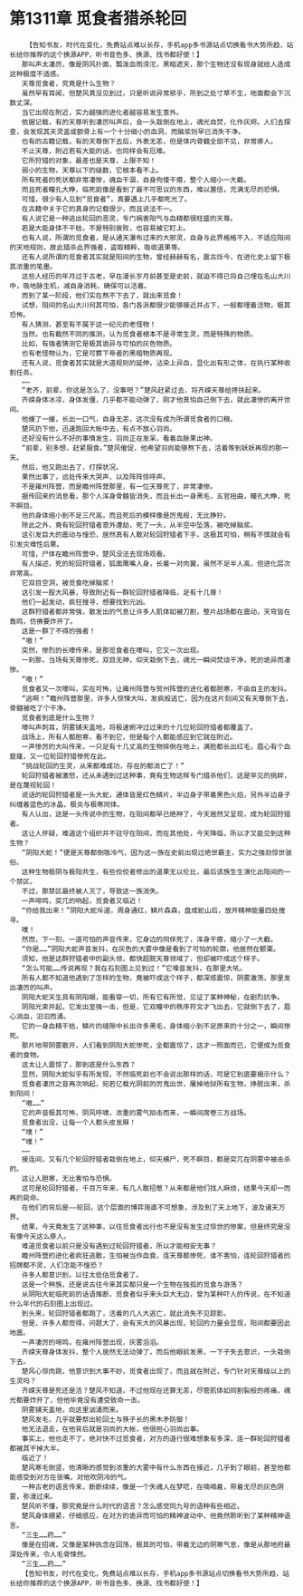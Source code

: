# 第1311章 觅食者猎杀轮回
        【告知书友，时代在变化，免费站点难以长存，手机app多书源站点切换看书大势所趋，站长给你推荐的这个换源APP，听书音色多、换源、找书都好使！】
       那叫声太凄厉，像是阴风扑面，瓢泼血雨滂沱，黑暗遮天，那个生物还没有现身就给人造成这种极度不适感。
       天尊觅食者，究竟是什么生物？
       虽然早有耳闻，但楚风真没见到过，只是听说异常邪乎，所到之处寸草不生，地面都会下沉数丈深。
       当它出现在附近，实力越强的进化者越容易发生意外。
       依据记载，有的天尊听到凄厉叫声后，会一头栽倒在地上，魂光自焚，化作灰烬。人们去探查，会发现其天灵盖或额骨上有一个十分细小的血洞，而脑浆则早已消失干净。
       也有的古籍记载，有的天尊倒下去后，外表无恙，但是体内骨髓全部不见，非常瘆人。
       不止天尊，附近若有大能的话，也同样会有厄难。
       它所狩猎的对象，最差也是天尊，上限不知！
       弱小的生物，天尊以下的级数，它根本看不上。
       所有死者的死状都非常凄惨，魂血干涸，自身佝偻干瘪，整个人缩小一大截。
       而且死者瞳孔大睁，临死前像是看到了最不可思议的东西，难以置信，充满无尽的恐惧。
       可惜，很少有人见到“觅食者”，真要遇上几乎都死光了。
       在古籍中关于它的真身的记载很少，而且说法不一。
       有人说它是一种逃出轮回的恶灵，专门祸害阳气与血精都很旺盛的天尊。
       若是大能身体不干枯，不是特别衰败，也容易被它盯上。
       也有人说，所谓的觅食者，是从通天瀑布过来的大邪灵，自身与此界格格不入，不适应阳间的天地规则，故此猎杀此界强者，盗取精粹，吸收道果等。
       还有人说所谓的觅食者其实就是阳间的生物，曾经赫赫有名，震古烁今，在进化史上留下极其浓重的笔墨。
       这些人经历的年月过于古老，早在漫长岁月前甚至是史前，就迫不得已将自己埋在名山大川中，吸地脉生机，减自身消耗，确保可以活着。
       而到了某一阶段，他们实在熬不下去了，就出来觅食！
       试想，阳间的名山大川何其可怕，各门各派都很少能够接近并占下，一般都埋着活物，极其恐怖。
       有人猜测，甚至有不属于这一纪元的老怪物！
       当然，也有截然不同的推测，认为觅食者根本不是寻常生灵，而是特殊的物质。
       比如，有强者猜测它是极其诡异与可怕的灰色物质。
       也有老怪物认为，它是可葬下帝者的黑暗物质再现。
       还有人说，觅食者其实就是大道规则的延伸，沾染上异血，显化出有形之体，在执行某种收割任务。
       ……
       “老齐，前辈，你这是怎么了，没事吧？”楚风赶紧过去，将齐嵘天尊给搀扶起来。
       齐嵘身体冰凉，身体发僵，几乎都不能动弹了，刚才他真怕自己倒下去，就此凄惨的离开世间。
       他缓了一缓，长出一口气，自身无恙，这次没有成为所谓觅食者的口粮。
       楚风扔下他，迅速跑回大帐中去，有点不放心羽尚。
       还好没有什么不好的事情发生，羽尚正在发呆，看着血脉果出神。
       “前辈，别多想，赶紧服食。”楚风催促，他希望羽尚能够熬下去，活着等到妖妖再现的那一天。
       然后，他又跑出去了，打探状况。
       果然出事了，远处传来大哭声，以及阵阵惊呼声。
       不是雍州阵营，而是瞻州阵营那里，有一位天尊死了，非常凄惨。
       据传回来的消息看，那个人浑身骨髓皆消失，而且长出一身黑毛，五官扭曲，瞳孔大睁，死不瞑目。
       他的身体缩小到不足三尺高，而且死后的模样像是厉鬼般，无比狰狞。
       除此之外，竟有轮回狩猎者意外遭劫，死了一头，从半空中坠落，被吃掉脑浆。
       这引发巨大的震动与惶恐，居然真有人敢对轮回狩猎者下手，这极其可怕，稍有不慎就会有引发灾难性后果。
       可惜，尸体在瞻州阵营中，楚风没法去现场观看。
       有人描述，死的轮回狩猎者，狐面鹰嘴人身，长着一对肉翼，虽然不足半人高，但进化层次非常高。
       它双目空洞，被觅食吃掉脑浆！
       这引发一股大风暴，导致附近有一群轮回狩猎者降临，足有十几尊！
       他们一起发动，疯狂搜寻，想要找到元凶。
       这群狩猎者都非常强，散发出的气息让许多人肌体如被刀割，整片战场都在震动，天穹皆在轰鸣，仿佛要炸开了。
       这是一群了不得的强者！
       “嗷！”
       突然，惨烈的长嚎传来，是那觅食者在嚎叫，它又一次出现。
       一刹那，当场有天尊惨死，双目无神，仰天栽倒下去，魂光一瞬间焚烧干净，死的诡异而凄惨。
       “嗷！”
       觅食者又一次嚎叫，实在可怖，让雍州阵营与贺州阵营的进化者都胆寒，不由自主的发抖。
       “逃啊！”瞻州阵营那里，许多人惊悚大叫，发疯般逃亡，因为在这片刻间又有天尊倒下去，骨髓被吃了个干净。
       觅食者到底是什么生物？
       嚎叫声刺耳，阴雾铺天盖地，将极速俯冲过过来的十几位轮回狩猎者都覆盖了。
       战场上，所有人都胆寒，看不到它，但是每个人都能感应到它就在附近。
       一声惨厉的大叫传来，一只足有十几丈高的生物摔倒在地上，满脸都长出红毛，眉心有个血窟窿，又一位轮回狩猎惨死在此。
       “挑战轮回的生灵，从来都难成功，存在的都消亡了！”
       轮回狩猎者被激怒，还从未遇到过这种事，竟有生物这样专门猎杀他们，这是罕见的挑衅，是在蔑视轮回！
       说话的轮回狩猎者是一头大蛇，通体皆是红色鳞片，半边身子带着黑色火焰，另外半边身子纠缠着蓝色的冰晶，极炎与极寒同体。
       有人认出，这是一头传说中的生物，在阳间都早已绝种了，今天居然又呈现，成为轮回狩猎者。
       这让人怀疑，难道这个组织并不驻守在阳间，而在其他处，今天降临，所以才又能见到这种生物？
       “阴阳大蛇！”便是天尊都倒吸冷气，因为这一族在史前出现过绝世霸主，实力之强劲惊世骇俗。
       这种生物极阴与极阳共生，有些佼佼者修出的道果无以伦比，最后该族生生演化出阳间的一个禁区。
       不过，那禁区最终被人灭了，导致这一族消失。
       一声啼鸣，突兀的响起，觅食者又临近！
       “你给我出来！”阴阳大蛇斥道，周身通红，鳞片森森，盘成蛇山后，放开精神能量四处搜寻。
       噗！
       然而，下一刻，一道可怕的声音传来，它身边的同伴死了，浑身干瘪，缩小了一大截。
       “你是……”阴阳大蛇声音发抖，在灰色的大雾中像是看到了可怕的轮廓，他居然在颤栗。
       须知，他是这群狩猎者中的副头领，都快超脱天尊领域了，但却被吓成这个样子。
       “怎么可能……传说再现？我在石刻图上见到过！”它嗓音发抖，在那里大吼。
       所有人都不知道他遇到了怎样的生物，竟被吓成这个样子，都深感震惊，阴雾激荡，那里发出凄厉的叫声。
       阴阳大蛇天生具有阴阳眼，能看穿一切，所有它有所觉，见证了某种神秘，在剧烈抗争。
       阴阳光束并起，它发出至强一击，但是，它双瞳中的秩序符文才飞出去，它就倒下去了，眉心淌血，汩汩而涌。
       它的一身血精干枯，鳞片的缝隙中长出许多黑毛，身体缩小到不足原来的十分之一，瞬间惨死。
       那片地带阴雾散开，人们看到阴阳大蛇惨死，全都震惊了，这才一照面而已，它便成为觅食者的食物。
       这太让人震惊了，那到底是什么东西？
       显然，阴阳大蛇似乎有所发现，不然临死前也不会说出那样的话，可是它到底要揭示什么？
       觅食者凄厉之音再次响起，宛若亿载光阴前的厉鬼出世，屠掉地狱所有生物，挣脱出来，杀到阳间！
       “嗷……”
       它的声音极其可怖，阴风呼啸，浓重的雾气拍击而来，一瞬间席卷三方战场。
       觅食者出没，让每一个人都头皮发麻！
       “噗！”
       “噗！”
       ……
       接连间，又有几个轮回狩猎者栽倒在地上，仰天横尸，死不瞑目，都是突兀在阴雾中被击杀的。
       这让人胆寒，无比害怕与恐惧。
       这可是轮回狩猎者，千百万年来，有几人敢招惹？从来都是他们找人麻烦，结果今天却一而再的毙命。
       在他们的背后是——轮回，这个层面的博弈简直不可想象，涉及到了天上地下，波及诸天万界。
       结果，今天竟发生了这种事，以往觅食者出行也不是没有发生过惊世的惨案，但是终究是没有像今天这么瘆人。
       难道觅食者以前只是没有遇到过轮回狩猎者，所以才能相安无事？
       瞻州阵营的进化者疯狂逃散，生怕被当作血食，连天尊都惨死，谁不害怕，连轮回狩猎者的招牌都不灵，人们怎能不惶恐？
       许多人都意识到，以往太低估觅食者了。
       这是一个种族，还是说古往今来其实都只是一个生物在独孤的觅食与游荡？
       从阴阳大蛇临死前的话语推断，觅食者似乎来头巨大无边，曾为某种吓人的传说，在不知道什么年代的石刻图上出现过。
       到头来，轮回狩猎者都跑了，活着的几人大逃亡，就此消失不见踪影。
       但是，许多人都觉得，问题大了，会有天大的风暴出现，轮回的力量会显现，阳间都要因此地震。
       一声凄厉的啼鸣，在雍州阵营出现，灰雾滔滔。
       齐嵘天尊身体发抖，整个人居然无法动弹了，而后他眼前发黑，一下子失去意识，一头栽倒下去。
       楚风心惊肉跳，他意识到大事不妙，觅食者出现了，而且就在附近，专门针对天尊级以上的生灵吗？
       齐嵘天尊是死还是活？楚风不知道，不过他现在还算无恙，尽管肌体如同割裂般的疼痛，魂光都要炸开了，但他毕竟没有遭受致命一击。
       阴雾铺天盖地，向这里汹涌而来。
       楚风发毛，几乎就要祭出轮回土与筷子长的黑木矛防御！
       他无法退走，在他背后就是羽尚的大帐，他很担心羽尚出事。
       事实上，他也走不了，绝对快不过觅食者，对方的道行很难想象有多深，连一群轮回狩猎者都被其干掉大半。
       临近了！
       楚风寒毛倒竖，他清晰的感觉到浓重的大雾中有什么东西在接近，几乎到了眼前，甚至他都能感受到对方在张嘴，对他吹阴冷的气。
       一种古老的语言传来，断断续续，像是一个失魂人在梦呓，在喃喃着，带着无尽的灰色阴雾，弥漫过来。
       楚风听不懂，那究竟是什么时代的语言？怎么感觉同九号的语种有些相近。
       楚风身体绷紧，仔细感应，在对方的诡异而可怕的精神波动中，他竟然聆听到了某种精神语言。
       “三生……药……”
       像是在招魂，又像是某种执念在回荡，极其的可怕，带着无边的阴寒气息，像是从那地府最深处传来，令人毛骨悚然。
       “三生……药……”
       【告知书友，时代在变化，免费站点难以长存，手机app多书源站点切换看书大势所趋，站长给你推荐的这个换源APP，听书音色多、换源、找书都好使！】